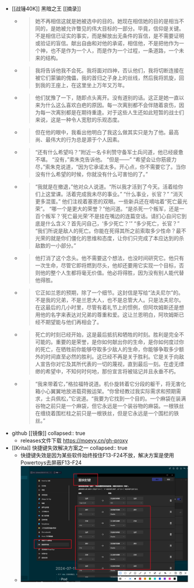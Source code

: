 - [[战锤40K]] 黑暗之王 [[摘录]]
	- > 她不再相信这就是她被选中的目的。她现在相信她的目的是相当不同的，是她被允许瞥见的伟大目标的一部分。毕竟，信仰是关键。不是相信已证实的事实，而是解放出无条件的盲信，是不需要证明或验证的盲信。献出自由和对他的承诺，相信他，不是把他作为一个神，也不是作为一个人，而是作为一个过程，一条道路，一个未来的结构。
	- > 我将告诉他我不会死。我将面对四神，否认他们，我将切断连接在被它们蒙骗的傀儡，我的首归之子身上的丝线，然后我将凯旋，回到我的王座上，在这里坐上万年又万年。
	- > 他们犹豫了一下，随即点头离开。没有道别的话。这正是她一直以来为什么这么喜欢白疤的原因。每一次离别都不会伴随着哀伤，因为每一次离别都是在期待重逢。对于这些人生还如此短暂的战士们来说，这是一种令人宽慰的乐观态度。
	- > 但在他的眼中，我看出他明白了我这么做其实只是为了他。最高尚、最伟大的行为总是源于个人因素。
	- > “还有什么希望吗？”附近一名卡利赞守备军士兵问道，他已经疲惫不堪。
	  > “没有，”索朱克告诉他。
	  > “但是——”
	  > “希望会让你筋疲力尽，”索朱克说道，“因为它承诺太多。开心点，你不需要它了。当你没有什么希望的时候，你就没有什么可害怕的了。”
	- > “我就是在撤退，”他对众人说道。“所以我才活到了今天。活着给你们上这堂课。活着完成我未尽的事业。”
	  “什么事业，长官？”
	  “消灭更多混蛋。”
	  他们注视着塞恩的双眼。一些新兵还在嘀咕着“死亡最光荣”。
	  “哪一个是更大的荣誉？”他问道。“是杀死一个叛军，还是一百个叛军？‘死亡最光荣’不是挂在嘴边的连篇空话。请扪心自问它到底是什么含义？首先问自己，‘多少死亡？’”
	  “多少死亡，长官？”
	  “我们所说是敌人的死亡。你能在死得其所之前索取多少性命？最不光荣的就是你们僵化的思维和态度，让你们只完成了本应达到的杀敌数的一小部分。”
	- > 他打消了这个念头。他不需要这个想法，也没时间研究它。他只有一次生命，尽管它即将燃到尽头，他却还要用它实现一个目标，否则他的整个人生都将毫无价值。他必将得胜，因为没有别人能代替他得胜。
	- > 它正如兰恩的预期，除了一个细节。这封信是写给“法夫尼尔”的。不是我的兄弟，不是兰恩大人，也不是总管大人。只是法夫尼尔。在这最后的几小时里，尽管有着礼节上的惯例，但阿坎姆斯还是想用他的名字来表达对兄弟的尊重和爱。这让兰恩明白，阿坎姆斯已经不期望能与他们再相会了。
	- > 死亡的时刻已经开始，这是最后抵抗和牺牲的时刻。胜利是完全不可能的。重要的是荣誉，是你如何献出你的生命，是你如何度过你的死亡，在牺牲前你能够夺取多少敌人的生命，你能够争取多少额外的时间直至必然的胜利。这已经不再是关于胜利。它是关于向敌人宣告你对它及其所代表的一切的蔑视，直到最后一刻。在虚无缥缈的希望中，不知何时何地，那份宣言将被铭记并且永垂不朽。
	- > “我来带着它，”格拉福特说道。机仆旋转着它分段的躯干，将无害化箱小心翼翼地放进载荷搬运架。“你曾经教过我实际需求和预期需求，士兵佩松，”它说道。“我要为它找到一个目的。一个麻袋在装满谷物之前只是一个麻袋，但它永远是一个装谷物的麻袋。一根铁丝在缠绕着围栏柱之前只是一根铁丝，但是它永远是一个围栏的铁丝。”
- github [[镜像]]
  collapsed:: true
	- releases文件下载 <https://moeyy.cn/gh-proxy>
- [[Krita]] 快捷键失效解决方案之一
  collapsed:: true
	- 快捷键失效是因为某些软件始终按住F13-F24不放，解决方案是使用Powertoys去屏蔽F13-F24
	- ![image.png](../assets/image_1720839494786_0.png)